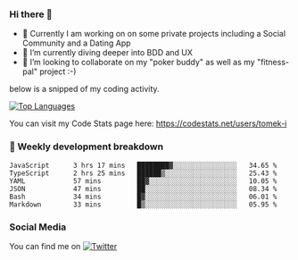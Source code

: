 ### Hi there 👋


- 🔭 Currently I am working on on some private projects including a Social Community and a Dating App
- 🌱 I’m currently diving deeper into BDD and UX
- 👯 I’m looking to collaborate on my "poker buddy" as well as my "fitness-pal" project :-)

below is a snipped of my coding activity.
<!--
**tomek-i/tomek-i** is a ✨ _special_ ✨ repository because its `README.md` (this file) appears on your GitHub profile.

Here are some ideas to get you started:

- 🔭 I’m currently working on ...
- 🌱 I’m currently learning ...
- 👯 I’m looking to collaborate on ...
- 🤔 I’m looking for help with ...
- 💬 Ask me about ...
- 📫 How to reach me: ...
- 😄 Pronouns: ...
- ⚡ Fun fact: ...
-->
[![Top Languages](https://github-readme-stats.vercel.app/api/top-langs/?username=tomek-i&layout=compact)](https://github.com/tomek-i)

You can visit my Code Stats page here: https://codestats.net/users/tomek-i

### 💬 Weekly development breakdown
<!--START_SECTION:waka-->

```text
JavaScript      3 hrs 17 mins   ████████▓░░░░░░░░░░░░░░░░   34.65 %
TypeScript      2 hrs 25 mins   ██████▒░░░░░░░░░░░░░░░░░░   25.43 %
YAML            57 mins         ██▓░░░░░░░░░░░░░░░░░░░░░░   10.05 %
JSON            47 mins         ██░░░░░░░░░░░░░░░░░░░░░░░   08.34 %
Bash            34 mins         █▓░░░░░░░░░░░░░░░░░░░░░░░   06.01 %
Markdown        33 mins         █▒░░░░░░░░░░░░░░░░░░░░░░░   05.95 %
```

<!--END_SECTION:waka-->

<!-- Actual text -->

### Social Media
You can find me on [![Twitter][1.2]][1]

<!-- Icons -->

[1.2]: http://i.imgur.com/wWzX9uB.png 


<!-- Links to your social media accounts -->

[1]: https://twitter.com/tomek_i
